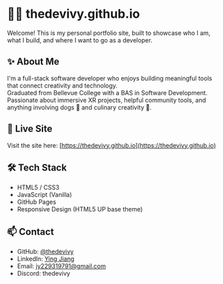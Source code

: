# 🧑‍💻 thedevivy.github.io

Welcome! This is my personal portfolio site, built to showcase who I am, what I build, and where I want to go as a developer.

## ✨ About Me

I'm a full-stack software developer who enjoys building meaningful tools that connect creativity and technology.  
Graduated from Bellevue College with a BAS in Software Development.  
Passionate about immersive XR projects, helpful community tools, and anything involving dogs 🐶 and culinary creativity 🍳.

## 🔗 Live Site

Visit the site here: [https://thedevivy.github.io](https://thedevivy.github.io)

## 🛠 Tech Stack

- HTML5 / CSS3
- JavaScript (Vanilla)
- GitHub Pages
- Responsive Design (HTML5 UP base theme)

## 📫 Contact

- GitHub: [@thedevivy](https://github.com/thedevivy)  
- LinkedIn: [Ying Jiang](https://www.linkedin.com/in/ying-jiang-thedevivy)  
- Email: jy229319791@gmail.com  
- Discord: thedevivy

